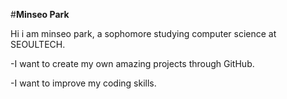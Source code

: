#**Minseo Park**

Hi i am minseo park, a sophomore studying computer science at SEOULTECH.

-I want to create my own amazing projects through GitHub.

-I want to improve my coding skills.








<!--
**minseopark23100269/minseopark23100269** is a ✨ _special_ ✨ repository because its `README.md` (this file) appears on your GitHub profile.

Here are some ideas to get you started:

- 🔭 I’m currently working on ...
- 🌱 I’m currently learning ...
- 👯 I’m looking to collaborate on ...
- 🤔 I’m looking for help with ...
- 💬 Ask me about ...
- 📫 How to reach me: ...
- 😄 Pronouns: ...
- ⚡ Fun fact: ...
-->
